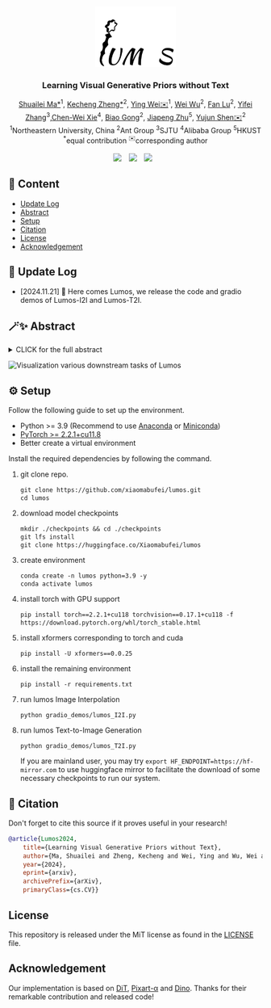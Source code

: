 <p align="center">
  <img src="asset/logo.gif"  height=120>
</p> 

### <div align="center"> Learning Visual Generative Priors without Text<div> 
<div align="center">
<div style="text-align: center">
  <a href="https://scholar.google.com/citations?user=dNhzCu4AAAAJ&hl=zh-CN">Shuailei Ma*</a><sup>1</sup>,
  <a href="https://zkcys001.github.io/">Kecheng Zheng*</a><sup>2</sup>,
  <a href="https://ieeexplore.ieee.org/author/37836204100">Ying Wei✉️</a><sup>1</sup>,            <a href="https://weiwu-ww.github.io/">Wei Wu</a><sup>2</sup>, <a href="https://scholar.google.com/citations?user=ILpxpfwAAAAJ&hl=zh-CN">Fan Lu</a><sup>2</sup>,
  <a href="https://scholar.google.com/citations?hl=en&user=rQKkIykAAAAJ">Yifei Zhang</a><sup>3</sup>,<a href="https://scholar.google.com/citations?user=UHCDCRMAAAAJ&hl=en">Chen-Wei Xie</a><sup>4</sup>,
  <a href="https://scholar.google.com/citations?user=BwdpTiQAAAAJ&hl=zh-CN">Biao Gong</a><sup>2</sup>,
  <a href="https://scholar.google.com/citations?user=-ACBm-gAAAAJ&hl=zh-TW">Jiapeng Zhu</a><sup>5</sup>,
  <a href="https://shenyujun.github.io/">Yujun Shen✉️</a><sup>2</sup> <br>
  <sup>1</sup>Northeastern University, China <sup>2</sup>Ant Group <sup>3</sup>SJTU <sup>4</sup>Alibaba Group <sup>5</sup>HKUST <br>
  <sup>*</sup>equal contribution <sup>✉️</sup>corresponding author
</div> 
<br>
<div style="text-align: center;">
  <a href="https://arxiv.org/pdf/2412.07767"><img src="https://img.shields.io/static/v1?label=Paper&message=Arxiv:Lumos&color=red&logo=arxiv"></a> &ensp;
  <a href="https://xiaomabufei.github.io/lumos/"><img src="https://img.shields.io/badge/Project-Website-blue"></a> &ensp;
  <a href="https://huggingface.co/Xiaomabufei/lumos"><img src="https://img.shields.io/static/v1?label=%F0%9F%A4%97%20Model&message=HuggingFace&color=yellow"></a> &ensp;
</div>
</div> 

## 📝 Content
* [Update Log](#-update-log)
* [Abstract](#-abstract)
* [Setup](#️-setup)
* [Citation](#-citation)
* [License](#license)
* [Acknowledgement](#acknowledgement)


## 📣 Update Log
- [2024.11.21] 🎉 Here comes Lumos, we release the code and gradio demos of Lumos-I2I and Lumos-T2I. 

## 🪄✨ Abstract
<!-- <b>TL; DR: <font color="purple">Lumos</font> is a Transformer-based diffusion model.</b> -->

<details><summary>CLICK for the full abstract</summary>
Although text-to-image (T2I) models have recently thrived as visual generative priors, their reliance on high-quality text-image pairs makes scaling up expensive.
We argue that grasping the cross-modality alignment is not a necessity for a sound visual generative prior, whose focus should be on texture modeling.
Such a philosophy inspires us to study image-to-image (I2I) generation, where models can learn from in-the-wild images in a self-supervised manner.
We first develop a pure vision-based training framework, Lumos, and confirm the feasibility and the scalability of learning I2I models.
We then find that, as an upstream task of T2I, our I2I model serves as a more foundational visual prior and achieves on-par or better performance than existing T2I models using only 1/10 text-image pairs for fine-tuning.
We further demonstrate the superiority of I2I priors over T2I priors on some text-irrelevant visual generative tasks, like image-to-3D and image-to-video.
</details>

![Visualization various downstream tasks  of Lumos](asset/teaser.png)


## ⚙️ Setup
Follow the following guide to set up the environment.
- Python >= 3.9 (Recommend to use [Anaconda](https://www.anaconda.com/download/#linux) or [Miniconda](https://docs.conda.io/en/latest/miniconda.html))
- [PyTorch >= 2.2.1+cu11.8](https://pytorch.org/)
- Better create a virtual environment

Install the required dependencies by following the command.

1. git clone repo.
    ```
    git clone https://github.com/xiaomabufei/lumos.git
    cd lumos
    ```
2. download model checkpoints
    ```
    mkdir ./checkpoints && cd ./checkpoints
    git lfs install
    git clone https://huggingface.co/Xiaomabufei/lumos
    ```

3. create environment
    ```
    conda create -n lumos python=3.9 -y
    conda activate lumos
    ```

4. install torch with GPU support
    ```
    pip install torch==2.2.1+cu118 torchvision==0.17.1+cu118 -f https://download.pytorch.org/whl/torch_stable.html
    ```

5. install xformers corresponding to torch and cuda
    ```
    pip install -U xformers==0.0.25
    ```

6. install the remaining environment
    ```
    pip install -r requirements.txt
    ```

7. run lumos Image Interpolation
    ```
    python gradio_demos/lumos_I2I.py
    ```

8. run lumos Text-to-Image Generation
    ```
    python gradio_demos/lumos_T2I.py
    ```
    If you are mainland user, you may try `export HF_ENDPOINT=https://hf-mirror.com` to use huggingface mirror to facilitate the download of some necessary checkpoints to run our system.

## 📖 Citation
Don't forget to cite this source if it proves useful in your research!
```bibtex
@article{Lumos2024, 
	title={Learning Visual Generative Priors without Text}, 
	author={Ma, Shuailei and Zheng, Kecheng and Wei, Ying and Wu, Wei and Lu, Fan and Zhang, Yifei and Xie, Chen-Wei and Gong, Biao and Zhu, Jiapeng and Shen, Yujun}, 
	year={2024}, 
	eprint={arxiv}, 
	archivePrefix={arXiv}, 
	primaryClass={cs.CV}}
```

## License
This repository is released under the MiT license as found in the [LICENSE](LICENSE) file.

## Acknowledgement
Our implementation is based on [DiT](https://github.com/nullquant/ComfyUI-BrushNet), [Pixart-α](https://github.com/facebookresearch/DiT) and [Dino](https://github.com/facebookresearch/dino). Thanks for their remarkable contribution and released code!
